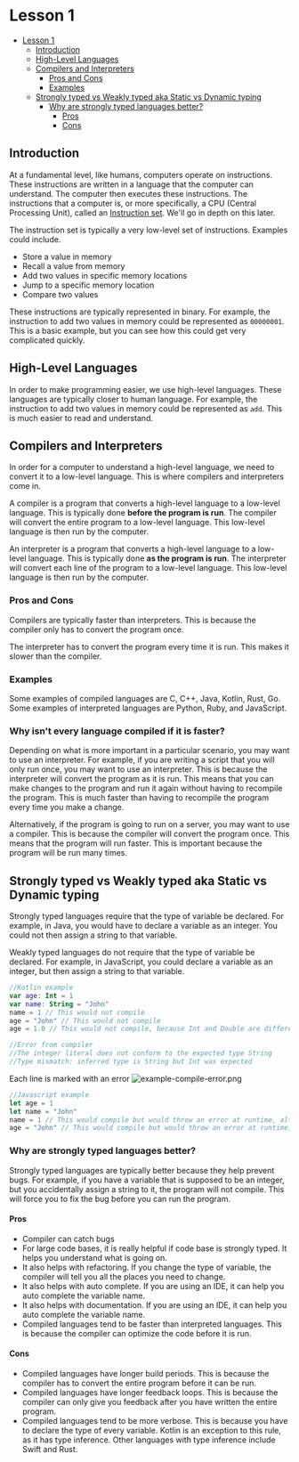 # Lesson 1
- [Lesson 1](#lesson-1)
  - [Introduction](#introduction)
  - [High-Level Languages](#high-level-languages)
  - [Compilers and Interpreters](#compilers-and-interpreters)
    - [Pros and Cons](#pros-and-cons)
    - [Examples](#examples)
  - [Strongly typed vs Weakly typed aka Static vs Dynamic typing](#strongly-typed-vs-weakly-typed-aka-static-vs-dynamic-typing)
    - [Why are strongly typed languages better?](#why-are-strongly-typed-languages-better)
      - [Pros](#pros)
      - [Cons](#cons)


## Introduction
At a fundamental level, like humans, computers operate on instructions. These instructions are written in a language that the computer can understand. The computer then executes these instructions. The instructions that a computer is, or more specifically, a CPU (Central Processing Unit), called an [Instruction set](https://en.wikipedia.org/wiki/Instruction_set_architecture). We'll go in depth on this later.

The instruction set is typically a very low-level set of instructions. Examples could include. 
* Store a value in memory
* Recall a value from memory
* Add two values in specific memory locations
* Jump to a specific memory location
* Compare two values

These instructions are typically represented in binary. For example, the instruction to add two values in memory could be represented as `00000001`. This is a basic example, but you can see how this could get very complicated quickly.

## High-Level Languages
In order to make programming easier, we use high-level languages. These languages are typically closer to human language. For example, the instruction to add two values in memory could be represented as `add`. This is much easier to read and understand.

## Compilers and Interpreters
In order for a computer to understand a high-level language, we need to convert it to a low-level language. This is where compilers and interpreters come in. 

A compiler is a program that converts a high-level language to a low-level language. This is typically done **before the program is run**. The compiler will convert the entire program to a low-level language. This low-level language is then run by the computer.

An interpreter is a program that converts a high-level language to a low-level language. This is typically done **as the program is run**. The interpreter will convert each line of the program to a low-level language. This low-level language is then run by the computer.

### Pros and Cons
Compilers are typically faster than interpreters. This is because the compiler only has to convert the program once.

The interpreter has to convert the program every time it is run. This makes it slower than the compiler.

### Examples
Some examples of compiled languages are C, C++, Java, Kotlin, Rust, Go. Some examples of interpreted languages are Python, Ruby, and JavaScript.

### Why isn't every language compiled if it is faster?
Depending on what is more important in a particular scenario, you may want to use an interpreter. For example, if you are writing a script that you will only run once, you may want to use an interpreter. This is because the interpreter will convert the program as it is run. This means that you can make changes to the program and run it again without having to recompile the program. This is much faster than having to recompile the program every time you make a change.

Alternatively, if the program is going to run on a server, you may want to use a compiler. This is because the compiler will convert the program once. This means that the program will run faster. This is important because the program will be run many times.

## Strongly typed vs Weakly typed aka Static vs Dynamic typing
Strongly typed languages require that the type of variable be declared. For example, in Java, you would have to declare a variable as an integer. You could not then assign a string to that variable. 

Weakly typed languages do not require that the type of variable be declared. For example, in JavaScript, you could declare a variable as an integer, but then assign a string to that variable.

``` kotlin
//Kotlin example
var age: Int = 1
var name: String = "John"
name = 1 // This would not compile
age = "John" // This would not compile
age = 1.0 // This would not compile, because Int and Double are different types

//Error from compiler
//The integer literal does not conform to the expected type String
//Type mismatch: inferred type is String but Int was expected
```
Each line is marked with an error 
![example-compile-error.png](..%2Fsrc%2Fmain%2Fresources%2Fexample-compile-error.png)

``` javascript
//Javascript example
let age = 1
let name = "John"
name = 1 // This would compile but would throw an error at runtime, alternatively your name might be 1
age = "John" // This would compile but would throw an error at runtime, alternatively your age might be "John" and you would be "John" years old which doesn't make sense.
```

### Why are strongly typed languages better?
Strongly typed languages are typically better because they help prevent bugs. For example, if you have a variable that is supposed to be an integer, but you accidentally assign a string to it, the program will not compile. This will force you to fix the bug before you can run the program.

#### Pros
* Compiler can catch bugs
* For large code bases, it is really helpful if code base is strongly typed. It helps you understand what is going on.
* It also helps with refactoring. If you change the type of variable, the compiler will tell you all the places you need to change.
* It also helps with auto complete. If you are using an IDE, it can help you auto complete the variable name.
* It also helps with documentation. If you are using an IDE, it can help you auto complete the variable name.
* Compiled languages tend to be faster than interpreted languages. This is because the compiler can optimize the code before it is run.

#### Cons
* Compiled languages have longer build periods. This is because the compiler has to convert the entire program before it can be run.
* Compiled languages have longer feedback loops. This is because the compiler can only give you feedback after you have written the entire program.
* Compiled languages tend to be more verbose. This is because you have to declare the type of every variable. Kotlin is an exception to this rule, as it has type inference. Other languages with type inference include Swift and Rust.


